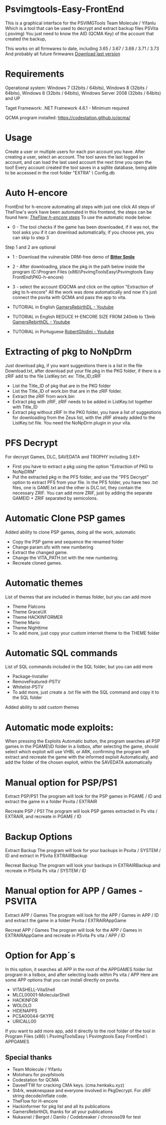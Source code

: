 # Psvimgtools-Easy-FrontEnd

This is a graphical interface for the PSVIMGTools Team Molecule / Yifanlu Which is a tool that can be used to decrypt and extract backup files PSVita (.psvimg) You just need to know the AID (QCMA Key) of the account that created the backup,

This works on all firmwares to date, including 3.65 / 3.67 / 3.68 / 3.71 / 3.73 And probably all future firmwares
[Download last version](https://github.com/MRGhidini/Psvimgtools-Easy-FrontEnd/releases/latest)

# Requirements

Operational system:
Windows 7 (32bits / 64bits), Windows 8 (32bits / 64bits), Windows 8 (32bits / 64bits), Windows Server 2008 (32bits / 64bits) and UP

Taget Framework:
.NET Framework 4.6.1 - Minimum required

QCMA program installed:
https://codestation.github.io/qcma/

# Usage

Create a user or multiple users for each psn account you have.
After creating a user, select an account.
The tool saves the last logged in account, and can load the last used account the next time you open the tool!
Every account created the tool saves in a sqllite database, being able to be accessed in the root folder "EXTRA" \ Config.db

# Auto H-encore

FrontEnd for h-encore automating all steps with just one click
All steps of TheFlow's work have been automated in this frontend, the steps can be found here: [*TheFlow h-encore steps*](https://github.com/TheOfficialFloW/h-encore#installation) 
To use the automatic mode below:

* 0 - The tool checks if the game has been downloaded, if it was not, the tool asks you if it can download automatically, if you choose yes, you can skip to step 3 

Step 1 and 2 are optional
* 1 - Download the vulnerable DRM-free demo of [**Bitter Smile**](http://ares.dl.playstation.net/cdn/JP0741/PCSG90096_00/xGMrXOkORxWRyqzLMihZPqsXAbAXLzvAdJFqtPJLAZTgOcqJobxQAhLNbgiFydVlcmVOrpZKklOYxizQCRpiLfjeROuWivGXfwgkq.pkg) 
* 2 - After downloading, place the pkg in the path below inside the program (C:\Program Files (x86)\PsvimgToolsEasy\Psvimgtools Easy FrontEnd\PKG-h-encore)

* 3 - select the account IDQCMA and click on the option "Extraction of pkg to h-encore"
All the work was done automatically and now it's just connect the psvita with QCMA and pass the app to vita.
* TUTORIAL in English [GamersRebirthDL - Youtube ](https://www.youtube.com/watch?v=pa1bS-4Az_E&feature=youtu.be)
* TUTORIAL in English REDUCE H-ENCORE SIZE FROM 240mb to 13mb [GamersRebirthDL - Youtube ](https://www.youtube.com/watch?v=6_MSQf0uh4Y&feature=youtu.be)
* TUTORIAL in Portuguese [RobertGhidini - Youtube ](https://www.youtube.com/watch?v=QZ6GBvRc_K4)

# Extracting of pkg to NoNpDrm

Just download pkg, if you want suggestions there is a list in the file Download.txt, after download put your file.pkg in the PKG folder, if there is a zRIF add to the file ListKey.txt: ex: Title_ID;zRIF
* List the Title_ID of pkg that are in the PKG folder
* List the Title_ID of work.bin that are in the zRIF folder.
* Extract the zRIF from work.bin
* Extract pkg with zRIF, zRIF needs to be added in ListKey.txt together with Title_ID
* Extract pkg without zRIF
In the PKG folder, you have a list of suggestions for downloading from the Zeus list, with the zRIF already added to the ListKey.txt file.
You need the NoNpDrm plugin in your vita.

# PFS Decrypt

For decrypt Games, DLC, SAVEDATA and TROPHY including 3.61+
* First you have to extract a pkg using the option "Extraction of PKG to NoNpDRM"
* Put the extracted pkg in the PFS folder, and use the "PFS Decrypt" option to extract PFS from your file.
In the PFS folder, you have two .txt files, one is GAME.txt and the other is DLC.txt, they contain the necessary ZRIF. You can add more ZRIF, just by adding the separate GAMEID + ZRIF separated by semicolons.


# Automatic Clone PSP games

Added ability to clone PSP games, doing all the work, automatic
* Copy the PSP game and sequence the renamed folder
* Change param.sfo with new numbering
* Extract the changed game.
* Change the VITA_PATH.txt with the new numbering.
* Recreate cloned games.

# Automatic themes

List of themes that are included in themas folder, but you can add more
* Theme Flatcons
* Theme GraceUX
* Theme HACKINFORMER
* Theme Mario
* Theme Nighttime
* To add more, just copy your custom internet theme to the THEME folder

# Automatic SQL commands

List of SQL commands included in the SQL folder, but you can add more
* Package-Installer
* RemoveFeatured-PSTV
* Whitelist-PSTV
* To add more, just create a .txt file with the SQL command and copy it to the SQL folder


Added ability to add custom themes

# Automatic mode exploits:

When pressing the Exploits Automatic button, the program searches all PSP games in the PGAME\ID folder in a listbox, after selecting the game, should select which exploit will use VHBL or ARK, confirming the program will extract and recreate the game with the informed exploit Automatically, and add the folder of the chosen exploit, within the SAVEDATA automatically

# Manual option for PSP/PS1

Extract PSP/PS1
The program will look for the PSP games in PGAME / ID and extract the game in a folder Psvita / EXTRAIR

Recreate PSP / PS1
The program will look PSP games extracted in Ps vita / EXTRAIR, and recreate in PGAME / ID

# Backup Options

Extract Backup
The program will look for your backups in Psvita / SYSTEM / ID and extract in PSvita EXTRAIRBackup

Recreat Backup
The program will look your backups in EXTRAIRBackup and recreate in PSvita Ps vita / SYSTEM / ID

# Manual option for APP / Games - PSVITA

Extract APP / Games 
The program will look for the APP / Games in APP / ID and extract the game in a folder Psvita / EXTRAIRAppGame

Recreat APP / Games
The program will look for the APP / Games in EXTRAIRAppGame and recreate in PSvita Ps vita / APP / ID

# Option for App´s

In this option, it searches all APP in the root of the APPGAMES folder list program in a listbox, and after selecting loads within Ps vita / APP
Here are some APP options that you can install directly on psvita.

- VITASHELL-VitaShell
- MLCL00001-MolecularShell 
- HACKINFOR
- WOLOLO
- HIDENAPPS
- PCSA00044-SKYPE
- URICALL00

If you want to add more app, add it directly to the root folder of the tool in Program Files (x86) \ PsvimgToolsEasy \ Psvimgtools Easy FrontEnd \ APPGAMES

## Special thanks  
- Team Molecule / Yifanlu
- Motoharu for psvpfstools
- Codestation for QCMA
- DaveeFTW for cracking CMA keys. (cma.henkaku.xyz)
- St4rk, weaknespase and everyone involved in PkgDecrypt. For zRIF string decode/inflate code.
- TheFlow for H-encore 
- Hackinformer for pkg list and all its publications
- GamersRebirthDL thanks for all your publications 
- Nukasnel / Bergot / Danilo / Codebreaker / chronoss09 for test

